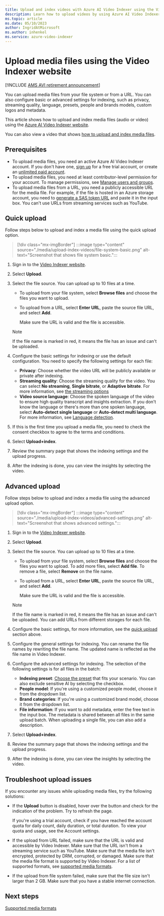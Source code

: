 ```yaml
---
title: Upload and index videos with Azure AI Video Indexer using the Video Indexer website
description: Learn how to upload videos by using Azure AI Video Indexer.
ms.topic: article
ms.date: 05/10/2023
author: IngridAtMicrosoft
ms.author: inhenkel
ms.service: azure-video-indexer
---
```


# Upload media files using the Video Indexer website

[!INCLUDE [AMS AVI retirement announcement](./includes/important-ams-retirement-avi-announcement.md)]

You can upload media files from your file system or from a URL. You can also configure basic or advanced settings for indexing, such as privacy, streaming quality, language, presets, people and brands models, custom logos and metadata.

This article shows how to upload and index media files (audio or video) using the [Azure AI Video Indexer website](https://aka.ms/vi-portal-link).

You can also view a video that shows [how to upload and index media files](https://www.youtube.com/watch?v=H-SHX8N65vM&t=34s&ab_channel=AzureVideoIndexer).

## Prerequisites

- To upload media files, you need an active Azure AI Video Indexer account. If you don't have one, [sign up](https://aka.ms/vi-portal-link) for a free trial account, or create an [unlimited paid account](https://aka.ms/avam-arm-docs).
- To upload media files, you need at least contributor-level permission for your account. To manage permissions, see [Manage users and groups](restricted-viewer-role.md).
- To upload media files from a URL, you need a publicly accessible URL for the media file. For example, if the file is hosted in an Azure storage account, you need to [generate a SAS token URL](/ai-services/document-intelligence/create-sas-tokens?view=form-recog-3.0.0&preserve-view=true) and paste it in the input box. You can't use URLs from streaming services such as YouTube.

## Quick upload

Follow steps below to upload and index a media file using the quick upload option.

> [!div class="mx-imgBorder"]
> :::image type="content" source="./media/upload-index-videos/file-system-basic.png" alt-text="Screenshot that shows file system basic.":::

1. Sign in to the [Video Indexer website](https://aka.ms/vi-portal-link).
1. Select **Upload**.
1. Select the file source. You can upload up to 10 files at a time.

    - To upload from your file system, select **Browse files** and choose the files you want to upload.
    - To upload from a URL, select **Enter URL**, paste the source file URL, and select **Add**. 
    
        Make sure the URL is valid and the file is accessible. 
      
    > [!NOTE]
    > If the file name is marked in red, it means the file has an issue and can't be uploaded.
1. Configure the basic settings for indexing or use the default configuration. You need to specify the following settings for each file:
    
    - **Privacy**: Choose whether the video URL will be publicly available or private after indexing.
    - **Streaming quality**: Choose the streaming quality for the video. You can select **No streaming**, **Single bitrate**, or **Adaptive bitrate**. For more information, see [the streaming options](indexing-configuration-guide.md#streaming-quality-options)
    - **Video source language**: Choose the spoken language of the video to ensure high quality transcript and insights extraction. If you don't know the language or there's more than one spoken language, select **Auto-detect single language** or **Auto-detect multi language**. For more information, see  [Language detection](multi-language-identification-transcription.md).
1. If this is the first time you upload a media file, you need to check the consent checkbox to agree to the terms and conditions.
1. Select **Upload+index**.
1. Review the summary page that shows the indexing settings and the upload progress.
1. After the indexing is done, you can view the insights by selecting the video.

## Advanced upload

Follow steps below to upload and index a media file using the advanced upload option.

> [!div class="mx-imgBorder"]
> :::image type="content" source="./media/upload-index-videos/advanced-settings.png" alt-text="Screenshot that shows advanced settings.":::

1. Sign in to the [Video Indexer website](https://aka.ms/vi-portal-link).
1. Select **Upload**.
1. Select the file source. You can upload up to 10 files at a time.

    - To upload from your file system, select **Browse files** and choose the files you want to upload. To add more files, select **Add file**. To remove a file, select **Remove** on the file name.
    - To upload from a URL, select **Enter URL**, paste the source file URL, and select **Add**. 
    
        Make sure the URL is valid and the file is accessible. 

    > [!Note]
    > If the file name is marked in red, it means the file has an issue and can't be uploaded. You can add URLs from different storages for each file.
1. Configure the basic settings, for more information, see the [quick upload](#quick-upload) section above.
1. Configure the general settings for indexing. You can rename the file names by rewriting the file name. The updated name is reflected as the file name in Video Indexer.
1. Configure the advanced settings for indexing. The selection of the following settings is for all files in the batch:

    - **Indexing preset**: [Choose the preset](indexing-configuration-guide.md#indexing-options) that fits your scenario. You can also exclude sensitive AI by selecting the checkbox.
    - **People model**: If you're using a customized people model, choose it from the dropdown list.
    - **Brand categories**: If you're using a customized brand model, choose it from the dropdown list.
    - **File information**: If you want to add metadata, enter the free text in the input box. The metadata is shared between all files in the same upload batch. When uploading a single file, you can also add a description.
1. Select **Upload+index**.
1. Review the summary page that shows the indexing settings and the upload progress.
1. After the indexing is done, you can view the insights by selecting the video.

## Troubleshoot upload issues

If you encounter any issues while uploading media files, try the following solutions:

- If the **Upload** button is disabled, hover over the button and check for the indication of the problem. Try to refresh the page.

    If you're using a trial account, check if you have reached the account quota for daily count, daily duration, or total duration. To view your quota and usage, see the Account settings.
- If the upload from URL failed, make sure that the URL is valid and accessible by Video Indexer. Make sure that the URL isn't from a streaming service such as YouTube. Make sure that the media file isn't encrypted, protected by DRM, corrupted, or damaged. Make sure that the media file format is supported by Video Indexer. For a list of supported formats, see [supported media formats](/azure/media-services/latest/encode-media-encoder-standard-formats-reference).
- If the upload from file system failed, make sure that the file size isn't larger than 2 GB. Make sure that you have a stable internet connection.

## Next steps

[Supported media formats](/azure/azure-video-indexer/upload-index-videos?tabs=with-arm-account-account#supported-file-formats)
